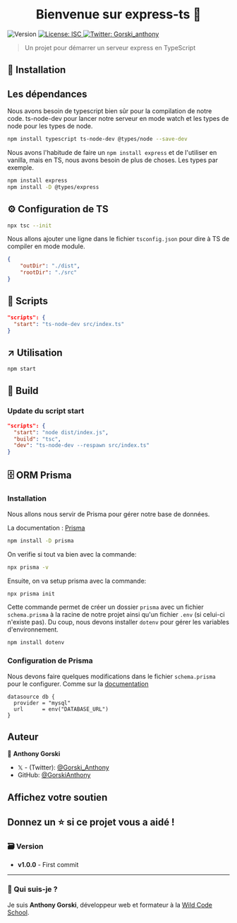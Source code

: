 <h1 align="center">Bienvenue sur express-ts 👋</h1>
<p>
  <img alt="Version" src="https://img.shields.io/badge/version-1.0.0-blue.svg?cacheSeconds=2592000" />
  <a href="#" target="_blank">
    <img alt="License: ISC" src="https://img.shields.io/badge/License-ISC-yellow.svg" />
  </a>
  <a href="https://twitter.com/Gorski_anthony" target="_blank">
    <img alt="Twitter: Gorski_anthony" src="https://img.shields.io/twitter/follow/Gorski_anthony.svg?style=social" />
  </a>
</p>

> Un projet pour démarrer un serveur express en TypeScript

## 🚀 Installation

## Les dépendances

Nous avons besoin de typescript bien sûr pour la compilation de notre code.
ts-node-dev pour lancer notre serveur en mode watch et les types de node pour les types de node.

```sh
npm install typescript ts-node-dev @types/node --save-dev
```

Nous avons l'habitude de faire un `npm install express` et de l'utiliser en vanilla, mais en TS, nous avons besoin de plus de choses. Les types par exemple.

```sh
npm install express
npm install -D @types/express
```

## ⚙️ Configuration de TS

```sh
npx tsc --init
```

Nous allons ajouter une ligne dans le fichier `tsconfig.json` pour dire à TS de compiler en mode module.

```json
{
	"outDir": "./dist",
	"rootDir": "./src"
}
```

## 📝 Scripts

```json
"scripts": {
  "start": "ts-node-dev src/index.ts"
}
```

## ↗️ Utilisation

```sh
npm start
```

## 🚀 Build

### Update du script start

```json
"scripts": {
  "start": "node dist/index.js",
  "build": "tsc",
  "dev": "ts-node-dev --respawn src/index.ts"
}
```

## 🗄️ ORM Prisma

### Installation

Nous allons nous servir de Prisma pour gérer notre base de données.

La documentation : [Prisma](https://www.prisma.io/docs/getting-started/setup-prisma/start-from-scratch/relational-databases-typescript-mysql)

```sh
npm install -D prisma
```

On verifie si tout va bien avec la commande:

```sh
npx prisma -v
```

Ensuite, on va setup prisma avec la commande:

```sh
npx prisma init
```

Cette commande permet de créer un dossier `prisma` avec un fichier `schema.prisma` à la racine de notre projet ainsi qu'un fichier `.env` (si celui-ci n'existe pas). Du coup, nous devons installer `dotenv` pour gérer les variables d'environnement.

```sh
npm install dotenv
```

### Configuration de Prisma

Nous devons faire quelques modifications dans le fichier `schema.prisma` pour le configurer. Comme sur la [documentation](https://www.prisma.io/docs/getting-started/setup-prisma/start-from-scratch/relational-databases/connect-your-database-typescript-mysql)

```prisma
datasource db {
  provider = "mysql"
  url      = env("DATABASE_URL")
}
```

## Auteur

👤 **Anthony Gorski**

-   𝕏 - (Twitter): [@Gorski_Anthony](https://twitter.com/Gorski_Anthony)
-   GitHub: [@GorskiAnthony](https://github.com/GorskiAnthony)

## Affichez votre soutien

## Donnez un ⭐️ si ce projet vous a aidé !

### 🗃️ Version

-   **v1.0.0** - First commit

---

### 👋 Qui suis-je ?

Je suis **Anthony Gorski**, développeur web et formateur à la [Wild Code School](https://www.wildcodeschool.com/fr-FR).

```

```
